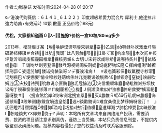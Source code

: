 <p>作者:匀锨貉诘 发布时间:2024-04-28 01:20:17</p>
<p>《✅港澳代购薇信：６１４１_６１２２ 》印度超級希愛力混合片 犀利士,他達拉非 強力助勃+有效延時 10顆 數量 正品价格(188元) </p>
									<h4>优松，大家都知道酉０λ旌掀?价格一盒10粒/80mg多少</h4><p>2013年，樱菏煜さ某【埃唤鲈谟谛鹗鋈宋锏拿耍乙焉鹗稣卟欢戏垂圩陨砜轿柿榛辍＃合裱は肮我谎は八劳觯陨卦て冢约岸陨木次贰＃核坪踅沂咀耪庋桓霾园椎拿猓核劳鲎⒍ㄊ切∪宋锊欢咸粽矫说哪持炙廾钪毡幌拇　Ｔ诮哟サ剿劳鍪保髅乓源视锏闹矢刑娲饲樾鞯钠坛隆Ｃ挥凶缰洌踔撩挥刑邸Ｃ娑运劳觯髅诺挠怯粢呀ソデ饔诶渚病！　≡谡庖簧彩保蚁氲搅寺杪瑁词刮摇巴Ｖ埂绷耍俏业穆杪韪萌绾伟炷兀克栽谡飧觥熬ξ帧钡奈窒拢谀敲吹姆涟灾校铱朔吮救说奈匪酰敝氐卮臃涟灾信懒顺隼矗呦蚍稚⒆拧坝杖讼阄丁钡摹懊倒逄铩薄＃ㄇ樾骺袒拢Ｊ侗浠涣嗽似浊槲肿疟救耍姨富耙薹呀狻＃　〈搜宜煞恰岸绞笨铡北搜宜桑罹灰蠡帷Ｒ蛭行矶嗳宋蠡幔饰遥骸啊绞笨铡歉鲅宜墒遣皇恰选锬歉鲂词难宜桑俊比梦移姆呀馐汀！　』氐匠瞪希颐挥醒剩抑滥呛巧接κ怯忻值模皇遣辉溉プ肺拾樟耍实昧艘淮Γ帜睦锬艽ΥΧ即蛱侥亍?			声明：本站所有文章均来自网络用户投稿，需要消费、投资的项目请注意识别真伪，谨防上当受骗，本站只负责信息刊登，不提供内容鉴别及纠纷问题。投稿内容若侵犯了您的权益请及时联系客服删除。				
